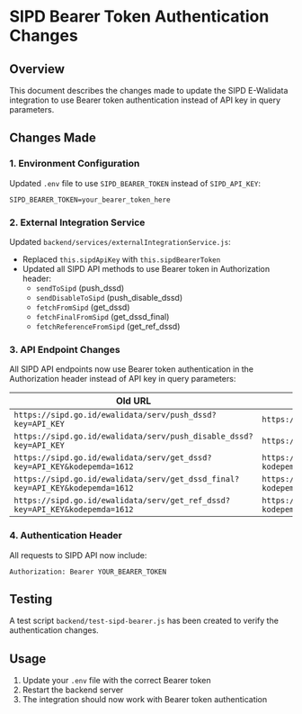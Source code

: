 # SIPD Bearer Token Authentication Changes

## Overview
This document describes the changes made to update the SIPD E-Walidata integration to use Bearer token authentication instead of API key in query parameters.

## Changes Made

### 1. Environment Configuration
Updated `.env` file to use `SIPD_BEARER_TOKEN` instead of `SIPD_API_KEY`:
```env
SIPD_BEARER_TOKEN=your_bearer_token_here
```

### 2. External Integration Service
Updated `backend/services/externalIntegrationService.js`:

- Replaced `this.sipdApiKey` with `this.sipdBearerToken`
- Updated all SIPD API methods to use Bearer token in Authorization header:
  - `sendToSipd` (push_dssd)
  - `sendDisableToSipd` (push_disable_dssd)
  - `fetchFromSipd` (get_dssd)
  - `fetchFinalFromSipd` (get_dssd_final)
  - `fetchReferenceFromSipd` (get_ref_dssd)

### 3. API Endpoint Changes
All SIPD API endpoints now use Bearer token authentication in the Authorization header instead of API key in query parameters:

| Old URL | New URL |
|---------|---------|
| `https://sipd.go.id/ewalidata/serv/push_dssd?key=API_KEY` | `https://sipd.go.id/ewalidata/serv/push_dssd` |
| `https://sipd.go.id/ewalidata/serv/push_disable_dssd?key=API_KEY` | `https://sipd.go.id/ewalidata/serv/push_disable_dssd` |
| `https://sipd.go.id/ewalidata/serv/get_dssd?key=API_KEY&kodepemda=1612` | `https://sipd.go.id/ewalidata/serv/get_dssd?kodepemda=1612` |
| `https://sipd.go.id/ewalidata/serv/get_dssd_final?key=API_KEY&kodepemda=1612` | `https://sipd.go.id/ewalidata/serv/get_dssd_final?kodepemda=1612` |
| `https://sipd.go.id/ewalidata/serv/get_ref_dssd?key=API_KEY&kodepemda=1612` | `https://sipd.go.id/ewalidata/serv/get_ref_dssd?kodepemda=1612` |

### 4. Authentication Header
All requests to SIPD API now include:
```
Authorization: Bearer YOUR_BEARER_TOKEN
```

## Testing
A test script `backend/test-sipd-bearer.js` has been created to verify the authentication changes.

## Usage
1. Update your `.env` file with the correct Bearer token
2. Restart the backend server
3. The integration should now work with Bearer token authentication